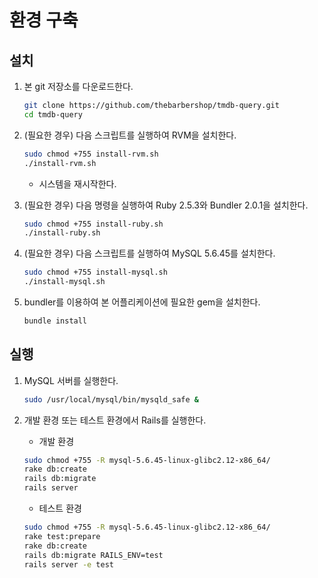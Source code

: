 # 환경 구축

## 설치

1. 본 git 저장소를 다운로드한다.

    ```sh
    git clone https://github.com/thebarbershop/tmdb-query.git
    cd tmdb-query
    ```

1. (필요한 경우) 다음 스크립트를 실행하여 RVM을 설치한다.

    ```sh
    sudo chmod +755 install-rvm.sh
    ./install-rvm.sh
    ```

    - 시스템을 재시작한다.

1. (필요한 경우) 다음 명령을 실행하여 Ruby 2.5.3와 Bundler 2.0.1을 설치한다.

    ```sh
    sudo chmod +755 install-ruby.sh
    ./install-ruby.sh
    ```

1. (필요한 경우) 다음 스크립트를 실행하여 MySQL 5.6.45를 설치한다.

    ```sh
    sudo chmod +755 install-mysql.sh
    ./install-mysql.sh
    ```

1. bundler를 이용하여 본 어플리케이션에 필요한 gem을 설치한다.

    ```sh
    bundle install
    ```

## 실행

1. MySQL 서버를 실행한다.

    ```sh
    sudo /usr/local/mysql/bin/mysqld_safe &
    ```

2. 개발 환경 또는 테스트 환경에서 Rails를 실행한다.

    - 개발 환경

    ```sh
    sudo chmod +755 -R mysql-5.6.45-linux-glibc2.12-x86_64/
    rake db:create
    rails db:migrate
    rails server
    ```

    - 테스트 환경

    ```sh
    sudo chmod +755 -R mysql-5.6.45-linux-glibc2.12-x86_64/
    rake test:prepare
    rake db:create
    rails db:migrate RAILS_ENV=test
    rails server -e test
    ```
